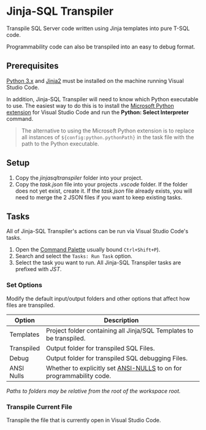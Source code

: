 # Jinja-SQL Transpiler
Transpile SQL Server code written using Jinja templates into pure T-SQL code.

Programmability code can also be transpiled into an easy to debug format.

## Prerequisites
[Python 3.x](https://www.python.org/,3.x) and [Jinja2](https://jinja.palletsprojects.com/) must be installed on the machine running Visual Studio Code.

In addition, Jinja-SQL Transpiler will need to know which Python executable to use. The easiest way to do this is to install the [Microsoft Python extension](https://code.visualstudio.com/docs/languages/python) for Visual Studio Code and run the **Python: Select Interpreter** command.

> The alternative to using the Microsoft Python extension is to replace all instances of `${config:python.pythonPath}` in the task file with the path to the Python executable.

## Setup
1. Copy the *jinjasqltranspiler* folder into your project.
2. Copy the *task.json* file into your projects *.vscode* folder. If the folder does not yet exist, create it. If the *task.json* file already exists, you will need to merge the 2 JSON files if you want to keep existing tasks.

## Tasks
All of Jinja-SQL Transpiler's actions can be run via Visual Studio Code's tasks.

1. Open the [Command Palette](https://code.visualstudio.com/docs/editor/tasks#_typescript-hello-world) usually bound `Ctrl+Shift+P`).
2. Search and select the `Tasks: Run Task` option.
3. Select the task you want to run. All Jinja-SQL Transpiler tasks are prefixed with *JST*.

### Set Options
Modify the default input/output folders and other options that affect how files are transpiled.

| Option | Description |
|--------|-------------|
| Templates | Project folder containing all Jinja/SQL Templates to be transpiled.
| Transpiled | Output folder for transpiled SQL Files.
| Debug | Output folder for transpiled SQL debugging Files.
| ANSI Nulls | Whether to explicitly set [ANSI-NULLS](https://docs.microsoft.com/en-us/sql/t-sql/statements/set-ansi-nulls-transact-sql?view=sql-server-ver15) to on for programmability code.

*Paths to folders may be relative from the root of the workspace root.*

### Transpile Current File
Transpile the file that is currently open in Visual Studio Code.